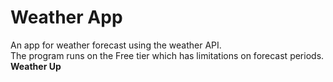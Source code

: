 # Weather App
 An app for weather forecast using the weather API.  
 The program runs on the Free tier which has limitations on forecast periods.  
  **Weather Up**
